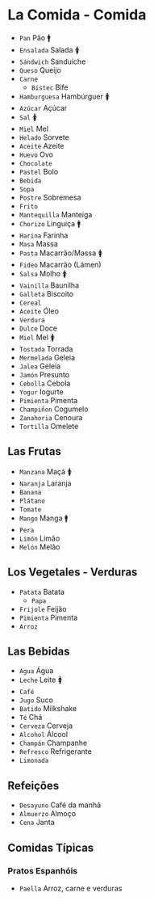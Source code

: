 # La Comida - Comida

-   `Pan` Pão 🚹
-   `Ensalada` Salada 🚺
-   `Sándwich` Sanduíche
-   `Queso` Queijo
-   `Carne`
    -   `Bistec` Bife
-   `Hamburguesa` Hambúrguer 🚺
-   `Azúcar` Açúcar
-   `Sal` 🚺
-   `Miel` Mel
-   `Helado` Sorvete
-   `Aceite` Azeite
-   `Huevo` Ovo
-   `Chocolate`
-   `Pastel` Bolo
-   `Bebida`
-   `Sopa`
-   `Postre` Sobremesa
-   `Frito`
-   `Mantequilla` Manteiga
-   `Chorizo` Linguiça 🚹
-   `Harina` Farinha
-   `Masa` Massa
-   `Pasta` Macarrão/Massa 🚺
-   `Fideo` Macarrão (Lámen)
-   `Salsa` Molho 🚺
-   `Vainilla` Baunilha
-   `Galleta` Biscoito
-   `Cereal`
-   `Aceite` Óleo
-   `Verdura`
-   `Dulce` Doce
-   `Miel` Mel 🚺
-   `Tostada` Torrada
-   `Mermelada` Geleia
-   `Jalea` Geleia
-   `Jamón` Presunto
-   `Cebolla` Cebola
-   `Yogur` Iogurte
-   `Pimienta` Pimenta
-   `Champiñon` Cogumelo
-   `Zanahoria` Cenoura
-   `Tortilla` Omelete

## Las Frutas

-   `Manzana` Maçã 🚺
-   `Naranja` Laranja
-   `Banana`
-   `Plátano`
-   `Tomate`
-   `Mango` Manga 🚹
-   `Pera`
-   `Limón` Limão
-   `Melón` Melão

## Los Vegetales - Verduras

-   `Patata` Batata
    -   `Papa`
-   `Frijole` Feijão
-   `Pimienta` Pimenta
-   `Arroz`

## Las Bebidas

-   `Agua` Água
-   `Leche` Leite 🚺
-   `Café`
-   `Jugo` Suco
-   `Batido` Milkshake
-   `Té` Chá
-   `Cerveza` Cerveja
-   `Alcohol` Álcool
-   `Champán` Champanhe
-   `Refresco` Refrigerante
-   `Limonada`

## Refeições

-   `Desayuno` Café da manhã
-   `Almuerzo` Almoço
-   `Cena` Janta

## Comidas Típicas

### Pratos Espanhóis

-   `Paella` Arroz, carne e verduras
